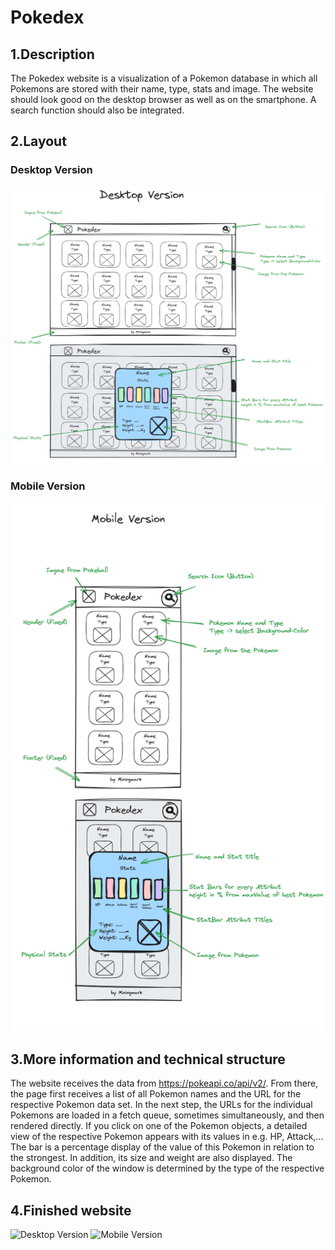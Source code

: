 # Pokedex

## 1.Description

The Pokedex website is a visualization of a Pokemon database in which all Pokemons are stored with their name, type, stats and image. The website should look good on the desktop browser as well as on the smartphone. A search function should also be integrated.


## 2.Layout

### Desktop Version
![Desktop Version](./Doku/Pokedex%20Desktop%20Version.png)

### Mobile Version
![Mobile Version](./Doku/Pokedex%20Mobile%20Version.png)

## 3.More information and technical structure

The website receives the data from https://pokeapi.co/api/v2/. From there, the page first receives a list of all Pokemon names and the URL for the respective Pokemon data set. In the next step, the URLs for the individual Pokemons are loaded in a fetch queue, sometimes simultaneously, and then rendered directly. If you click on one of the Pokemon objects, a detailed view of the respective Pokemon appears with its values in e.g. HP, Attack,... The bar is a percentage display of the value of this Pokemon in relation to the strongest. In addition, its size and weight are also displayed. The background color of the window is determined by the type of the respective Pokemon.


## 4.Finished website

![Desktop Version]()
![Mobile Version]()